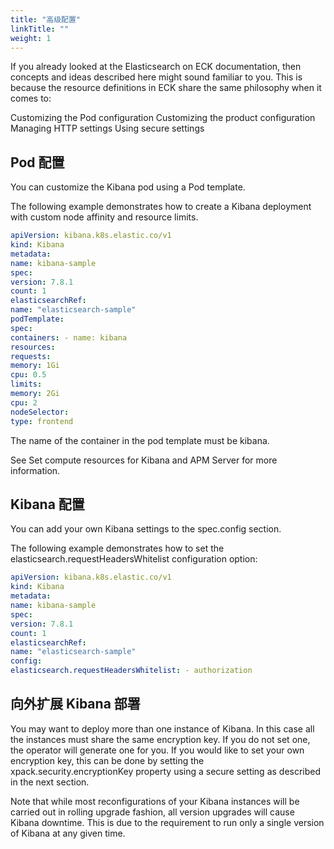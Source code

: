 ```yaml
---
title: "高级配置"
linkTitle: ""
weight: 1
---
```


If you already looked at the Elasticsearch on ECK documentation, then concepts and ideas described here might sound familiar to you. This is because the resource definitions in ECK share the same philosophy when it comes to:

Customizing the Pod configuration
Customizing the product configuration
Managing HTTP settings
Using secure settings

## Pod 配置

You can customize the Kibana pod using a Pod template.

The following example demonstrates how to create a Kibana deployment with custom node affinity and resource limits.

```yaml
apiVersion: kibana.k8s.elastic.co/v1
kind: Kibana
metadata:
name: kibana-sample
spec:
version: 7.8.1
count: 1
elasticsearchRef:
name: "elasticsearch-sample"
podTemplate:
spec:
containers: - name: kibana
resources:
requests:
memory: 1Gi
cpu: 0.5
limits:
memory: 2Gi
cpu: 2
nodeSelector:
type: frontend
```

The name of the container in the pod template must be kibana.

See Set compute resources for Kibana and APM Server for more information.

## Kibana 配置

You can add your own Kibana settings to the spec.config section.

The following example demonstrates how to set the elasticsearch.requestHeadersWhitelist configuration option:

```yaml
apiVersion: kibana.k8s.elastic.co/v1
kind: Kibana
metadata:
name: kibana-sample
spec:
version: 7.8.1
count: 1
elasticsearchRef:
name: "elasticsearch-sample"
config:
elasticsearch.requestHeadersWhitelist: - authorization
```

## 向外扩展 Kibana 部署

You may want to deploy more than one instance of Kibana. In this case all the instances must share the same encryption key. If you do not set one, the operator will generate one for you. If you would like to set your own encryption key, this can be done by setting the xpack.security.encryptionKey property using a secure setting as described in the next section.

Note that while most reconfigurations of your Kibana instances will be carried out in rolling upgrade fashion, all version upgrades will cause Kibana downtime. This is due to the requirement to run only a single version of Kibana at any given time.
